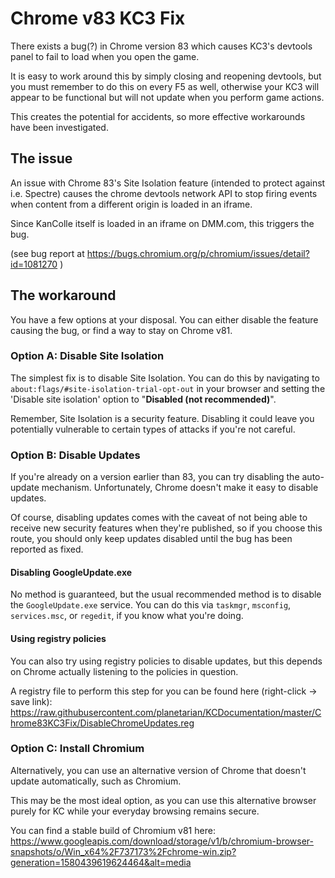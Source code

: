 # Chrome v83 KC3 Fix
There exists a bug(?) in Chrome version 83 which causes KC3's devtools panel to fail to load when you open the game.

It is easy to work around this by simply closing and reopening devtools, but you must remember to do this on every F5 as well, otherwise your KC3 will appear to be functional but will not update when you perform game actions.

This creates the potential for accidents, so more effective workarounds have been investigated.

## The issue

An issue with Chrome 83's Site Isolation feature (intended to protect against i.e. Spectre) causes the chrome devtools network API to stop firing events when content from a different origin is loaded in an iframe.

Since KanColle itself is loaded in an iframe on DMM.com, this triggers the bug.

(see bug report at https://bugs.chromium.org/p/chromium/issues/detail?id=1081270 )

## The workaround

You have a few options at your disposal. You can either disable the feature causing the bug, or find a way to stay on Chrome v81.

### Option A: Disable Site Isolation
The simplest fix is to disable Site Isolation. You can do this by navigating to `about:flags/#site-isolation-trial-opt-out` in your browser and setting the 'Disable site isolation' option to "**Disabled (not recommended)**".

Remember, Site Isolation is a security feature. Disabling it could leave you potentially vulnerable to certain types of attacks if you're not careful.

### Option B: Disable Updates
If you're already on a version earlier than 83, you can try disabling the auto-update mechanism. Unfortunately, Chrome doesn't make it easy to disable updates.

Of course, disabling updates comes with the caveat of not being able to receive new security features when they're published, so if you choose this route, you should only keep updates disabled until the bug has been reported as fixed.

#### Disabling GoogleUpdate.exe
No method is guaranteed, but the usual recommended method is to disable the `GoogleUpdate.exe` service. You can do this via `taskmgr`, `msconfig`, `services.msc`, or `regedit`, if you know what you're doing.

#### Using registry policies
You can also try using registry policies to disable updates, but this depends on Chrome actually listening to the policies in question.

A registry file to perform this step for you can be found here (right-click -> save link):
https://raw.githubusercontent.com/planetarian/KCDocumentation/master/Chrome83KC3Fix/DisableChromeUpdates.reg

### Option C: Install Chromium
Alternatively, you can use an alternative version of Chrome that doesn't update automatically, such as Chromium.

This may be the most ideal option, as you can use this alternative browser purely for KC while your everyday browsing remains secure.

You can find a stable build of Chromium v81 here: https://www.googleapis.com/download/storage/v1/b/chromium-browser-snapshots/o/Win_x64%2F737173%2Fchrome-win.zip?generation=1580439619624464&alt=media
